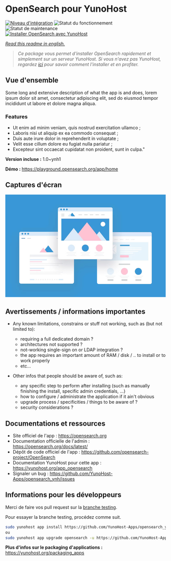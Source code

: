 <!--
N.B.: This README was automatically generated by https://github.com/YunoHost/apps/tree/master/tools/README-generator
It shall NOT be edited by hand.
-->

# OpenSearch pour YunoHost

[![Niveau d'intégration](https://dash.yunohost.org/integration/opensearch.svg)](https://dash.yunohost.org/appci/app/opensearch) ![Statut du fonctionnement](https://ci-apps.yunohost.org/ci/badges/opensearch.status.svg) ![Statut de maintenance](https://ci-apps.yunohost.org/ci/badges/opensearch.maintain.svg)  
[![Installer OpenSearch avec YunoHost](https://install-app.yunohost.org/install-with-yunohost.svg)](https://install-app.yunohost.org/?app=opensearch)

*[Read this readme in english.](./README.md)*

> *Ce package vous permet d'installer OpenSearch rapidement et simplement sur un serveur YunoHost.
Si vous n'avez pas YunoHost, regardez [ici](https://yunohost.org/#/install) pour savoir comment l'installer et en profiter.*

## Vue d'ensemble

Some long and extensive description of what the app is and does, lorem ipsum dolor sit amet, consectetur adipiscing elit, sed do eiusmod tempor incididunt ut labore et dolore magna aliqua.

### Features

- Ut enim ad minim veniam, quis nostrud exercitation ullamco ;
- Laboris nisi ut aliquip ex ea commodo consequat ;
- Duis aute irure dolor in reprehenderit in voluptate ;
- Velit esse cillum dolore eu fugiat nulla pariatur ;
- Excepteur sint occaecat cupidatat non proident, sunt in culpa."


**Version incluse :** 1.0~ynh1

**Démo :** https://playground.opensearch.org/app/home

## Captures d'écran

![Capture d'écran de OpenSearch](./doc/screenshots/example.jpg)

## Avertissements / informations importantes

* Any known limitations, constrains or stuff not working, such as (but not limited to):
    * requiring a full dedicated domain ?
    * architectures not supported ?
    * not-working single-sign on or LDAP integration ?
    * the app requires an important amount of RAM / disk / .. to install or to work properly
    * etc...

* Other infos that people should be aware of, such as:
    * any specific step to perform after installing (such as manually finishing the install, specific admin credentials, ...)
    * how to configure / administrate the application if it ain't obvious
    * upgrade process / specificities / things to be aware of ?
    * security considerations ?

## Documentations et ressources

* Site officiel de l'app : <https://opensearch.org>
* Documentation officielle de l'admin : <https://opensearch.org/docs/latest/>
* Dépôt de code officiel de l'app : <https://github.com/opensearch-project/OpenSearch>
* Documentation YunoHost pour cette app : <https://yunohost.org/app_opensearch>
* Signaler un bug : <https://github.com/YunoHost-Apps/opensearch_ynh/issues>

## Informations pour les développeurs

Merci de faire vos pull request sur la [branche testing](https://github.com/YunoHost-Apps/opensearch_ynh/tree/testing).

Pour essayer la branche testing, procédez comme suit.

``` bash
sudo yunohost app install https://github.com/YunoHost-Apps/opensearch_ynh/tree/testing --debug
ou
sudo yunohost app upgrade opensearch -u https://github.com/YunoHost-Apps/opensearch_ynh/tree/testing --debug
```

**Plus d'infos sur le packaging d'applications :** <https://yunohost.org/packaging_apps>
